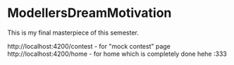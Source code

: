 # ModellersDreamMotivation
This is my final masterpiece of this semester.


http://localhost:4200/contest - for "mock contest" page
<br>
http://localhost:4200/home - for home which is completely done hehe :333
